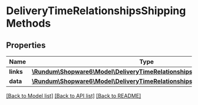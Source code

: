 # DeliveryTimeRelationshipsShippingMethods

## Properties
Name | Type | Description | Notes
------------ | ------------- | ------------- | -------------
**links** | [**\Rundum\Shopware6\Model\DeliveryTimeRelationshipsShippingMethodsLinks**](DeliveryTimeRelationshipsShippingMethodsLinks.md) |  | [optional] 
**data** | [**\Rundum\Shopware6\Model\DeliveryTimeRelationshipsShippingMethodsData[]**](DeliveryTimeRelationshipsShippingMethodsData.md) |  | [optional] 

[[Back to Model list]](../../README.md#documentation-for-models) [[Back to API list]](../../README.md#documentation-for-api-endpoints) [[Back to README]](../../README.md)

